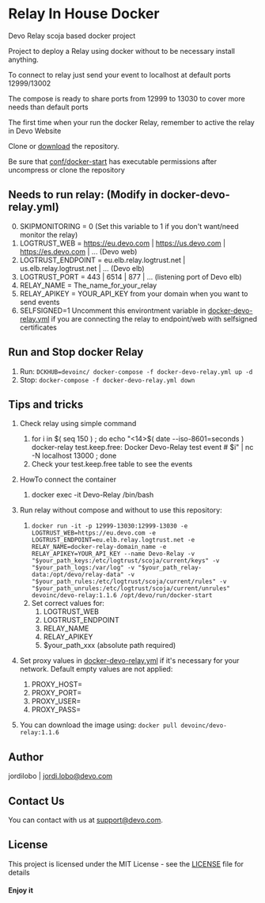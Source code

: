 # Relay In House Docker

Devo Relay scoja based docker project

Project to deploy a Relay using docker without to be necessary install anything.

To connect to relay just send your event to localhost at default ports 12999/13002

The compose is ready to share ports from 12999 to 13030 to cover more needs than default ports

The first time when your run the docker Relay, remember to active the relay in Devo Website

Clone or [download](https://github.com/DevoInc/devo-relay/archive/master.zip) the repository.

Be sure that [conf/docker-start](./conf/docker-start) has executable permissions after uncompress or clone the repository

## Needs to run relay: (Modify in docker-devo-relay.yml)
0. SKIPMONITORING = 0 (Set this variable to 1 if you don't want/need monitor the relay)
1. LOGTRUST_WEB = https://eu.devo.com | https://us.devo.com | https://es.devo.com | ... (Devo web)
2. LOGTRUST_ENDPOINT = eu.elb.relay.logtrust.net | us.elb.relay.logtrust.net | ... (Devo elb)
3. LOGTRUST_PORT = 443 | 6514 | 877 | ... (listening port of Devo elb)
4. RELAY_NAME = The_name_for_your_relay
5. RELAY_APIKEY = YOUR_API_KEY from your domain when you want to send events
6. SELFSIGNED=1 Uncomment this environtment variable in [docker-devo-relay.yml](./docker-devo-relay.yml) if you are connecting the relay to endpoint/web with selfsigned certificates

## Run and Stop docker Relay

1. Run: `DCKHUB=devoinc/ docker-compose -f docker-devo-relay.yml up -d`
2. Stop: `docker-compose -f docker-devo-relay.yml down`

## Tips and tricks

1. Check relay using simple command
    1. for i in $( seq 150 ) ; do echo "<14>$( date --iso-8601=seconds ) docker-relay test.keep.free: Docker Devo-Relay test event # $i" | nc -N localhost 13000 ; done
    2. Check your test.keep.free table to see the events

2. HowTo connect the container
    1. docker exec -it Devo-Relay /bin/bash

3. Run relay without compose and without to use this repository:
    1. `docker run -it -p 12999-13030:12999-13030 -e LOGTRUST_WEB=https://eu.devo.com -e LOGTRUST_ENDPOINT=eu.elb.relay.logtrust.net -e RELAY_NAME=docker-relay-domain_name -e RELAY_APIKEY=YOUR_API_KEY --name Devo-Relay -v "$your_path_keys:/etc/logtrust/scoja/current/keys" -v "$your_path_logs:/var/log" -v "$your_path_relay-data:/opt/devo/relay-data" -v "$your_path_rules:/etc/logtrust/scoja/current/rules" -v "$your_path_unrules:/etc/logtrust/scoja/current/unrules" devoinc/devo-relay:1.1.6 /opt/devo/run/docker-start`
    2. Set correct values for:
        1. LOGTRUST_WEB
        2. LOGTRUST_ENDPOINT
        3. RELAY_NAME
        4. RELAY_APIKEY
        5. $your_path_xxx (absolute path required)

4. Set proxy values in [docker-devo-relay.yml](./docker-devo-relay.yml) if it's necessary for your network. Default empty values are not applied:
    1. PROXY_HOST=
    2. PROXY_PORT=
    3. PROXY_USER=
    4. PROXY_PASS=

5. You can download the image using: `docker pull devoinc/devo-relay:1.1.6`

## Author

jordilobo | [jordi.lobo@devo.com](mailto:jordi.lobo@devo.com)

## Contact Us

You can contact with us at support@devo.com.

## License

This project is licensed under the MIT License - see the [LICENSE](LICENSE) file for details

#### Enjoy it
